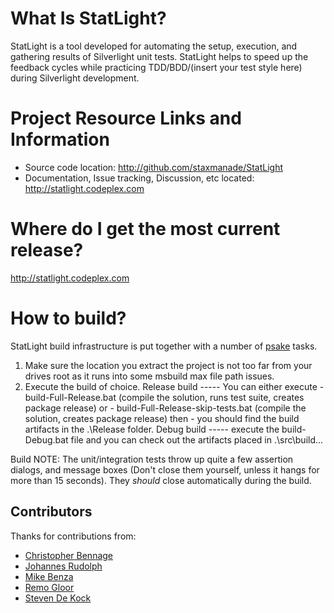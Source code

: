 What Is StatLight?
=========================
StatLight is a tool developed for automating the setup, execution, and gathering results of 
Silverlight unit tests. StatLight helps to speed up the feedback cycles while practicing 
TDD/BDD/(insert your test style here) during Silverlight development.


Project Resource Links and Information
=========================
- Source code location: http://github.com/staxmanade/StatLight
- Documentation, Issue tracking, Discussion, etc located: http://statlight.codeplex.com

Where do I get the most current release?
=========================
http://statlight.codeplex.com

How to build?
=========================
StatLight build infrastructure is put together with a number of [psake](http://github.com/JamesKovacs/psake) tasks.

1. Make sure the location you extract the project is not too far from your drives root as it runs into some msbuild max file path issues.
2. Execute the build of choice.
	Release build ----- You can either execute 
		- build-Full-Release.bat (compile the solution, runs test suite, creates package release)
		or
		- build-Full-Release-skip-tests.bat (compile the solution, creates package release)
		then
		- you should find the build artifacts in the .\Release folder.
	Debug build   ----- execute the build-Debug.bat file and you can check out the artifacts placed in .\src\build...

Build NOTE:
The unit/integration tests throw up quite a few assertion dialogs, and message boxes (Don't close them yourself, unless it hangs for more than 15 seconds). They _should_ close automatically during the build.

Contributors
--
Thanks for contributions from:

- [Christopher Bennage](https://github.com/bennage)
- [Johannes Rudolph](https://github.com/JohannesRudolph)
- [Mike Benza](https://github.com/MikeBenza)
- [Remo Gloor](https://github.com/remogloor)
- [Steven De Kock](https://github.com/sdekock)
